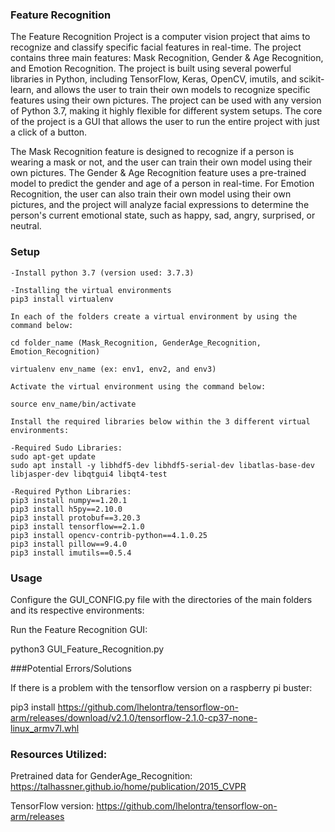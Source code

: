 ### Feature Recognition

The Feature Recognition Project is a computer vision project that aims to recognize and classify specific facial features in real-time. The project contains three main features: Mask Recognition, Gender & Age Recognition, and Emotion Recognition. The project is built using several powerful libraries in Python, including TensorFlow, Keras, OpenCV, imutils, and scikit-learn, and allows the user to train their own models to recognize specific features using their own pictures. The project can be used with any version of Python 3.7, making it highly flexible for different system setups. The core of the project is a GUI that allows the user to run the entire project with just a click of a button.

The Mask Recognition feature is designed to recognize if a person is wearing a mask or not, and the user can train their own model using their own pictures. The Gender & Age Recognition feature uses a pre-trained model to predict the gender and age of a person in real-time. For Emotion Recognition, the user can also train their own model using their own pictures, and the project will analyze facial expressions to determine the person's current emotional state, such as happy, sad, angry, surprised, or neutral.


### Setup
```
-Install python 3.7 (version used: 3.7.3)

-Installing the virtual environments
pip3 install virtualenv

In each of the folders create a virtual environment by using the command below:

cd folder_name (Mask_Recognition, GenderAge_Recognition, Emotion_Recognition)

virtualenv env_name (ex: env1, env2, and env3)

Activate the virtual environment using the command below:

source env_name/bin/activate

Install the required libraries below within the 3 different virtual environments:

-Required Sudo Libraries:
sudo apt-get update
sudo apt install -y libhdf5-dev libhdf5-serial-dev libatlas-base-dev libjasper-dev libqtgui4 libqt4-test

-Required Python Libraries:
pip3 install numpy==1.20.1 
pip3 install h5py==2.10.0
pip3 install protobuf==3.20.3
pip3 install tensorflow==2.1.0
pip3 install opencv-contrib-python==4.1.0.25
pip3 install pillow==9.4.0
pip3 install imutils==0.5.4
```

### Usage
Configure the GUI_CONFIG.py file with the directories of the main folders and its respective environments:

Run the Feature Recognition GUI:

python3 GUI_Feature_Recognition.py



###Potential Errors/Solutions

If there is a problem with the tensorflow version on a raspberry pi buster:

pip3 install https://github.com/lhelontra/tensorflow-on-arm/releases/download/v2.1.0/tensorflow-2.1.0-cp37-none-linux_armv7l.whl 


### Resources Utilized:

Pretrained data for GenderAge_Recognition: 
https://talhassner.github.io/home/publication/2015_CVPR 

TensorFlow version:
https://github.com/lhelontra/tensorflow-on-arm/releases 
